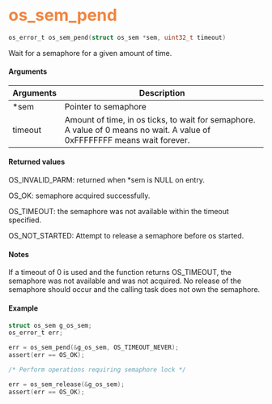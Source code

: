 ## <font color="#F2853F" style="font-size:24pt"> os_sem_pend </font>

```c
os_error_t os_sem_pend(struct os_sem *sem, uint32_t timeout)
```

Wait for a semaphore for a given amount of time.

#### Arguments

| Arguments | Description |
|-----------|-------------|
| *sem |  Pointer to semaphore  |
| timeout |  Amount of time, in os ticks, to wait for semaphore. A value of 0 means no wait. A value of 0xFFFFFFFF means wait forever.  |

#### Returned values

OS_INVALID_PARM: returned when *sem is NULL on entry.

OS_OK: semaphore acquired successfully.

OS_TIMEOUT: the semaphore was not available within the timeout specified.

OS_NOT_STARTED: Attempt to release a semaphore before os started.

#### Notes 

If a timeout of 0 is used and the function returns OS_TIMEOUT, the semaphore was not available and was not acquired. No release of the semaphore should occur and the calling task does not own the semaphore.

#### Example

```c
struct os_sem g_os_sem;
os_error_t err;

err = os_sem_pend(&g_os_sem, OS_TIMEOUT_NEVER);
assert(err == OS_OK);

/* Perform operations requiring semaphore lock */

err = os_sem_release(&g_os_sem);
assert(err == OS_OK);

```

